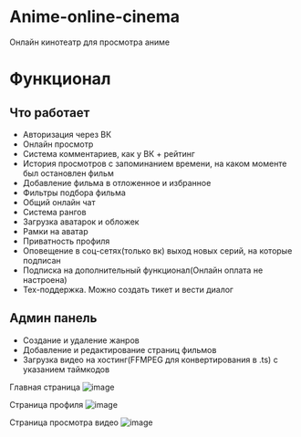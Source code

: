 # Anime-online-cinema
Онлайн кинотеатр для просмотра аниме
# Функционал
## Что работает
- Авторизация через ВК
- Онлайн просмотр
- Система комментариев, как у ВК + рейтинг
- История просмотров с запоминанием времени, на каком моменте был остановлен фильм
- Добавление фильма в отложенное и избранное
- Фильтры подбора фильма
- Общий онлайн чат
- Система рангов
- Загрузка аватарок и обложек
- Рамки на аватар
- Приватность профиля
- Оповещение в соц-сетях(только вк) выход новых серий, на которые подписан
- Подписка на дополнительный функционал(Онлайн оплата не настроена)
- Тех-поддержка. Можно создать тикет и вести диалог
## Админ панель
- Создание и удаление жанров
- Добавление и редактирование страниц фильмов
- Загрузка видео на хостинг(FFMPEG для конвертирования в .ts) с указанием таймкодов

Главная страница
![image](https://github.com/user-attachments/assets/cb79a9ae-863a-422c-ba0d-049085f3e81d)

Страница профиля
![image](https://github.com/user-attachments/assets/b72e9ad9-1c5a-4712-a958-209a5e8c607d)

Страница просмотра видео 
![image](https://github.com/user-attachments/assets/3e646631-b6f5-409e-962c-8c4844e39baa)
